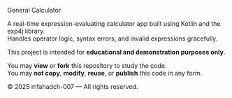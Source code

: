  General Calculator
 
A real-time expression-evaluating calculator app built using Kotlin and the exp4j library.  
Handles operator logic, syntax errors, and invalid expressions gracefully.

This project is intended for **educational and demonstration purposes only**.

 You may **view** or **fork** this repository to study the code.  
 You may **not copy**, **modify**, **reuse**, or **publish** this code in any form.

© 2025 mfahadch-007 — All rights reserved.
